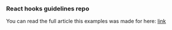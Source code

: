 ### React hooks guidelines repo

You can read the full article this examples was made for here:
[link](https://medium.com/@georgyglezer/react-hooks-rules-for-cleaner-code-3bceb5decf7)